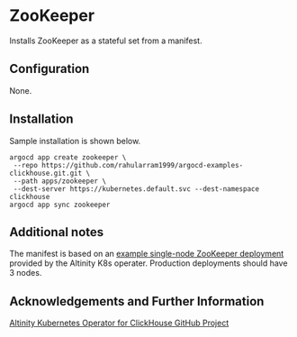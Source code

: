 # ZooKeeper

Installs ZooKeeper as a stateful set from a manifest. 

## Configuration

None. 

## Installation

Sample installation is shown below. 

```
argocd app create zookeeper \
 --repo https://github.com/rahularram1999/argocd-examples-clickhouse.git.git \
 --path apps/zookeeper \
 --dest-server https://kubernetes.default.svc --dest-namespace clickhouse
argocd app sync zookeeper 
```

## Additional notes

The manifest is based on an [example single-node ZooKeeper
deployment](https://github.com/Altinity/clickhouse-operator/blob/master/deploy/zookeeper/quick-start-persistent-volume/zookeeper-1-node.yaml)
provided by the Altinity K8s operater. Production deployments should
have 3 nodes.

## Acknowledgements and Further Information

[Altinity Kubernetes Operator for ClickHouse GitHub Project](https://github.com/Altinity/clickhouse-operator)
